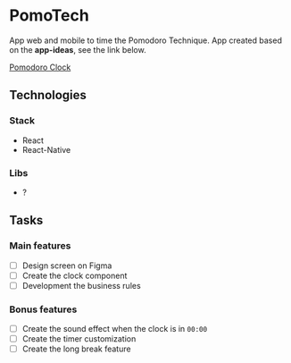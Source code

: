 # PomoTech
App web and mobile to time the Pomodoro Technique. App created based on the **app-ideas**, see the link below.

[Pomodoro Clock](https://github.com/florinpop17/app-ideas/blob/master/Projects/1-Beginner/Pomodoro-Clock.md)

## Technologies

### Stack

- React
- React-Native

### Libs

- ?

## Tasks

### Main features

- [ ]  Design screen on Figma
- [ ]  Create the clock component
- [ ]  Development the business rules

### Bonus features

- [ ]  Create the sound effect when the clock is in `00:00`
- [ ]  Create the timer customization
- [ ]  Create the long break feature
